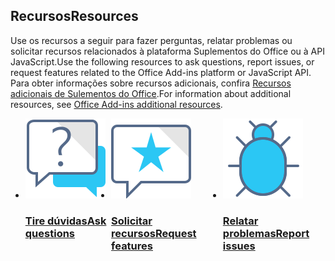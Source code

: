 <h2><span data-ttu-id="6dc4f-101">Recursos</span><span class="sxs-lookup"><span data-stu-id="6dc4f-101">Resources</span></span></h2>
<p><span data-ttu-id="6dc4f-102">Use os recursos a seguir para fazer perguntas, relatar problemas ou solicitar recursos relacionados à plataforma Suplementos do Office ou à API JavaScript.</span><span class="sxs-lookup"><span data-stu-id="6dc4f-102">Use the following resources to ask questions, report issues, or request features related to the Office Add-ins platform or JavaScript API.</span></span> <span data-ttu-id="6dc4f-103">Para obter informações sobre recursos adicionais, confira <a href="../resources/resources-links-help.md">Recursos adicionais de Sulementos do Office</a>.</span><span class="sxs-lookup"><span data-stu-id="6dc4f-103">For information about additional resources, see <a href="../resources/resources-links-help.md">Office Add-ins additional resources</a>.</span></span></p>
<ul class="panelContent cardsF cols cols3" style="display:flex!important;">
    <li>
        <div class="cardSize">
            <div class="cardPadding">
                <div class="card">
                    <div class="cardImageOuter">
                        <div class="cardImage">
                            <a href="https://stackoverflow.com/questions/tagged/office-js" target="_blank"><img src="../images/index/i_support.svg" alt="API questions" /></a>
                        </div>
                    </div>
                    <div class="cardText">
                        <a href="https://stackoverflow.com/questions/tagged/office-js" target="_blank"><h3><span data-ttu-id="6dc4f-104">Tire dúvidas</span><span class="sxs-lookup"><span data-stu-id="6dc4f-104">Ask questions</span></span></h3></a>
                    </div>
                </div>
            </div>
        </div>
    </li>
    <li>
        <div class="cardSize">
            <div class="cardPadding">
                <div class="card">
                    <div class="cardImageOuter">
                        <div class="cardImage">
                            <a href="https://officespdev.uservoice.com/" target="_blank"><img src="../images/index/i_feedback.svg" alt="API feature requests" /></a>
                        </div>
                    </div>
                    <div class="cardText">
                        <a href="https://officespdev.uservoice.com/" target="_blank"><h3><span data-ttu-id="6dc4f-105">Solicitar recursos</span><span class="sxs-lookup"><span data-stu-id="6dc4f-105">Request features</span></span></h3></a>
                    </div>
                </div>
            </div>
        </div>
    </li>
    <li>
        <div class="cardSize">
            <div class="cardPadding">
                <div class="card">
                    <div class="cardImageOuter">
                        <div class="cardImage">
                            <a href="https://github.com/officedev/office-js/issues" target="_blank"><img src="../images/index/i_bug.svg" alt="API issues" /></a>
                        </div>
                    </div>
                    <div class="cardText">
                        <a href="https://github.com/officedev/office-js/issues" target="_blank"><h3><span data-ttu-id="6dc4f-106">Relatar problemas</span><span class="sxs-lookup"><span data-stu-id="6dc4f-106">Report issues</span></span></h3></a>
                    </div>
                </div>
            </div>
        </div>
    </li>
</ul>